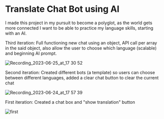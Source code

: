 # Translate Chat Bot using AI

I made this project in my pursuit to become a polyglot, as the world gets more connected I want to be able to practice my language skills, starting with an AI.

Third iteration:
Full functioning new chat using an object, API call per array in the said object, also allow the user to choose which language (scalable) and beginning AI prompt.

![Recording_2023-06-25_at_17 30 52](https://github.com/gwilliamleung/chattranslate/assets/103716258/14e91c08-c72f-4e3d-a0e6-daec573c5aeb)

Second iteration:
Created different bots (a template) so users can choose between different languages, added a clear chat button to clear the current chat

![Recording_2023-06-24_at_17 57 39](https://github.com/gwilliamleung/chattranslate/assets/103716258/c3bace7a-8b52-492a-ae69-7490f2723255)


First iteration:
Created a chat box and "show translation" button

![first](https://github.com/gwilliamleung/chattranslate/assets/103716258/aa6aa9ae-536b-45c6-af16-3276f25936d5)

